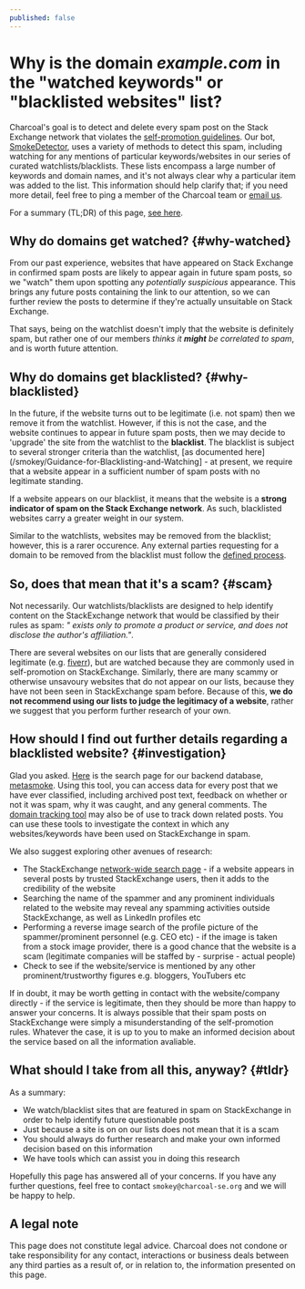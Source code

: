 ```yaml
---
published: false
---
```

<!-- Please delete the above Front Matter key when this page is ready to be published -->

# Why is the domain *example.com* in the "watched keywords" or "blacklisted websites" list?

Charcoal's goal is to detect and delete every spam post on the Stack Exchange network that violates the [self-promotion guidelines](https://stackoverflow.com/help/promotion). Our bot, [SmokeDetector](/#whats-smokey), uses a variety of methods to detect this spam, including watching for any mentions of particular keywords/websites in our series of curated watchlists/blacklists. These lists encompass a large number of keywords and domain names, and it's not always clear why a particular item was added to the list. This information should help clarify that; if you need more detail, feel free to ping a member of the Charcoal team or [email us](mailto:smokey@charcoal-se.org).

For a summary (TL;DR) of this page, [see here](#tldr).

<section>

## Why do domains get watched? {#why-watched}
From our past experience, websites that have appeared on Stack Exchange in confirmed spam posts are likely to appear again in future spam posts, so we "watch" them upon spotting any *potentially suspicious* appearance. This brings any future posts containing the link to our attention, so we can further review the posts to determine if they're actually unsuitable on Stack Exchange.

That says, being on the watchlist doesn't imply that the website is definitely spam, but rather one of our members *thinks it __might__ be correlated to spam*, and is worth future attention.
</section>

<section>

## Why do domains get blacklisted? {#why-blacklisted}
In the future, if the website turns out to be legitimate (i.e. not spam) then we remove it from the watchlist. However, if this is not the case, and the website continues to appear in future spam posts, then we may decide to 'upgrade' the site from the watchlist to the __blacklist__. The blacklist is subject to several stronger criteria than the watchlist, [as documented here](/smokey/Guidance-for-Blacklisting-and-Watching] - at present, we require that a website appear in a sufficient number of spam posts with no legitimate standing.

If a website appears on our blacklist, it means that the website is a __strong indicator of spam on the Stack Exchange network__. As such, blacklisted websites carry a greater weight in our system.

Similar to the watchlists, websites may be removed from the blacklist; however, this is a rarer occurence. Any external parties requesting for a domain to be removed from the blacklist must follow the [defined process](/smokey/Process-for-blacklist-removal).
</section>

<section>

## So, does that mean that it's a scam? {#scam}
Not necessarily. Our watchlists/blacklists are designed to help identify content on the StackExchange network that would be classified by their rules as spam: *" exists only to promote a product or service, and does not disclose the author's affiliation."*.

There are several websites on our lists that are generally considered legitimate (e.g. [fiverr](https://github.com/Charcoal-SE/SmokeDetector/blob/master/watched_keywords.txt#L6326)), but are watched because they are commonly used in self-promotion on StackExchange. Similarly, there are many scammy or otherwise unsavoury websites that do not appear on our lists, because they have not been seen in StackExchange spam before. Because of this, **we do not recommend using our lists to judge the legitimacy of a website**, rather we suggest that you perform further research of your own.
</section>

<section>

## How should I find out further details regarding a blacklisted website? {#investigation}

Glad you asked. [Here](https://metasmoke.erwaysoftware.com/search) is the search page for our backend database, [metasmoke](https://metasmoke.erwaysoftware.com). Using this tool, you can access data for every post that we have ever classified, including archived post text, feedback on whether or not it was spam, why it was caught, and any general comments. The [domain tracking tool](https://metasmoke.erwaysoftware.com/domains) may also be of use to track down related posts. You can use these tools to investigate the context in which any websites/keywords have been used on StackExchange in spam.

We also suggest exploring other avenues of research:
 - The StackExchange [network-wide search page](https://stackexchange.com/search) - if a website appears in several posts by trusted StackExchange users, then it adds to the credibility of the website
 - Searching the name of the spammer and any prominent individuals related to the website may reveal any spamming activities outside StackExchange, as well as LinkedIn profiles etc
 - Performing a reverse image search of the profile picture of the spammer/prominent personnel (e.g. CEO etc) - if the image is taken from a stock image provider, there is a good chance that the website is a scam (legitimate companies will be staffed by - surprise - actual people)
 - Check to see if the website/service is mentioned by any other prominent/trustworthy figures e.g. bloggers, YouTubers etc

If in doubt, it may be worth getting in contact with the website/company directly - if the service is legitimate, then they should be more than happy to answer your concerns. It is always possible that their spam posts on StackExchange were simply a misunderstanding of the self-promotion rules. Whatever the case, it is up to you to make an informed decision about the service based on all the information avaliable.
</section>

<section>

## What should I take from all this, anyway? {#tldr}
As a summary:
 - We watch/blacklist sites that are featured in spam on StackExchange in order to help identify future questionable posts
 - Just because a site is on on our lists does not mean that it is a scam
 - You should always do further research and make your own informed decision based on this information
 - We have tools which can assist you in doing this research

Hopefully this page has answered all of your concerns. If you have any further questions, feel free to contact `smokey@charcoal-se.org` and we will be happy to help.
</section>

<section>

## A legal note
This page does not constitute legal advice. Charcoal does not condone or take responsibility for any contact, interactions or business deals between any third parties as a result of, or in relation to, the information presented on this page.
</section>
